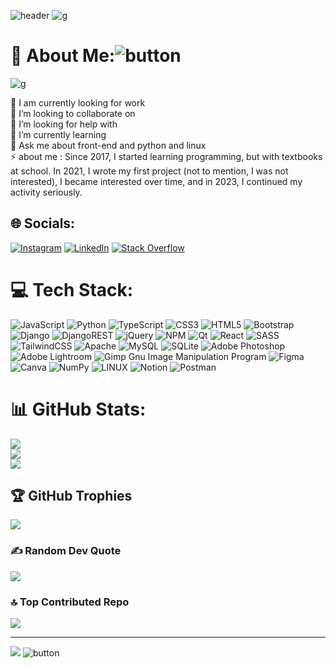![header](https://capsule-render.vercel.app/api?type=waving&color=800080&height=400&section=header&text=moein%20parvizi&fontSize=90&animation=fadeIn&fontAlignY=38&desc=hello%20im%20moein%20please%20follow%20my%20page!&descAlignY=51&descAlign=62)
![g](https://github.com/moeinparvizi/moeinparvizi/assets/38692466/a6244bac-c730-4f8f-a0f2-3f4353987876)

# 💫 About Me:![button](https://github.com/moeinparvizi/moeinparvizi/assets/38692466/7987beaa-0b33-4086-a9c0-db783559f81f)
![g](https://github.com/moeinparvizi/moeinparvizi/assets/38692466/a6244bac-c730-4f8f-a0f2-3f4353987876)

🔭 I am currently looking for work<br>👯 I’m looking to collaborate on<br>🤝 I’m looking for help with<br>🌱 I’m currently learning<br>💬 Ask me about front-end and python and linux<br>⚡ about me : Since 2017, I started learning programming, but with textbooks at school. In 2021, I wrote my first project (not to mention, I was not interested), I became interested over time, and in 2023, I continued my activity seriously.


## 🌐 Socials:
[![Instagram](https://img.shields.io/badge/Instagram-%23E4405F.svg?logo=Instagram&logoColor=white)](https://instagram.com/https://instagram.com/moeinparvizi.dev) [![LinkedIn](https://img.shields.io/badge/LinkedIn-%230077B5.svg?logo=linkedin&logoColor=white)](https://linkedin.com/in/https://linkedin/in/moeinparvizi2002) [![Stack Overflow](https://img.shields.io/badge/-Stackoverflow-FE7A16?logo=stack-overflow&logoColor=white)](https://stackoverflow.com/users/https://stackoverflow.com/users/15075609/moein-parvizi) 

# 💻 Tech Stack:
![JavaScript](https://img.shields.io/badge/javascript-%23323330.svg?style=for-the-badge&logo=javascript&logoColor=%23F7DF1E) ![Python](https://img.shields.io/badge/python-3670A0?style=for-the-badge&logo=python&logoColor=ffdd54) ![TypeScript](https://img.shields.io/badge/typescript-%23007ACC.svg?style=for-the-badge&logo=typescript&logoColor=white) ![CSS3](https://img.shields.io/badge/css3-%231572B6.svg?style=for-the-badge&logo=css3&logoColor=white) ![HTML5](https://img.shields.io/badge/html5-%23E34F26.svg?style=for-the-badge&logo=html5&logoColor=white) ![Bootstrap](https://img.shields.io/badge/bootstrap-%23563D7C.svg?style=for-the-badge&logo=bootstrap&logoColor=white) ![Django](https://img.shields.io/badge/django-%23092E20.svg?style=for-the-badge&logo=django&logoColor=white) ![DjangoREST](https://img.shields.io/badge/DJANGO-REST-ff1709?style=for-the-badge&logo=django&logoColor=white&color=ff1709&labelColor=gray) ![jQuery](https://img.shields.io/badge/jquery-%230769AD.svg?style=for-the-badge&logo=jquery&logoColor=white) ![NPM](https://img.shields.io/badge/NPM-%23000000.svg?style=for-the-badge&logo=npm&logoColor=white) ![Qt](https://img.shields.io/badge/Qt-%23217346.svg?style=for-the-badge&logo=Qt&logoColor=white) ![React](https://img.shields.io/badge/react-%2320232a.svg?style=for-the-badge&logo=react&logoColor=%2361DAFB) ![SASS](https://img.shields.io/badge/SASS-hotpink.svg?style=for-the-badge&logo=SASS&logoColor=white) ![TailwindCSS](https://img.shields.io/badge/tailwindcss-%2338B2AC.svg?style=for-the-badge&logo=tailwind-css&logoColor=white) ![Apache](https://img.shields.io/badge/apache-%23D42029.svg?style=for-the-badge&logo=apache&logoColor=white) ![MySQL](https://img.shields.io/badge/mysql-%2300f.svg?style=for-the-badge&logo=mysql&logoColor=white) ![SQLite](https://img.shields.io/badge/sqlite-%2307405e.svg?style=for-the-badge&logo=sqlite&logoColor=white) ![Adobe Photoshop](https://img.shields.io/badge/adobephotoshop-%2331A8FF.svg?style=for-the-badge&logo=adobephotoshop&logoColor=white) ![Adobe Lightroom](https://img.shields.io/badge/Adobe%20Lightroom-31A8FF.svg?style=for-the-badge&logo=Adobe%20Lightroom&logoColor=white) ![Gimp Gnu Image Manipulation Program](https://img.shields.io/badge/Gimp-657D8B?style=for-the-badge&logo=gimp&logoColor=FFFFFF) 	![Figma](https://img.shields.io/badge/figma-%23F24E1E.svg?style=for-the-badge&logo=figma&logoColor=white) ![Canva](https://img.shields.io/badge/Canva-%2300C4CC.svg?style=for-the-badge&logo=Canva&logoColor=white) ![NumPy](https://img.shields.io/badge/numpy-%23013243.svg?style=for-the-badge&logo=numpy&logoColor=white) ![LINUX](https://img.shields.io/badge/Linux-FCC624?style=for-the-badge&logo=linux&logoColor=black) ![Notion](https://img.shields.io/badge/Notion-%23000000.svg?style=for-the-badge&logo=notion&logoColor=white) ![Postman](https://img.shields.io/badge/Postman-FF6C37?style=for-the-badge&logo=postman&logoColor=white)
# 📊 GitHub Stats:
![](https://github-readme-stats.vercel.app/api?username=moeinparvizi&theme=dracula&hide_border=false&include_all_commits=true&count_private=true)<br/>
![](https://github-readme-streak-stats.herokuapp.com/?user=moeinparvizi&theme=dracula&hide_border=false)<br/>
![](https://github-readme-stats.vercel.app/api/top-langs/?username=moeinparvizi&theme=dracula&hide_border=false&include_all_commits=true&count_private=true&layout=compact)

## 🏆 GitHub Trophies
![](https://github-profile-trophy.vercel.app/?username=moeinparvizi&theme=dracula&no-frame=false&no-bg=false&margin-w=4)

### ✍️ Random Dev Quote
![](https://quotes-github-readme.vercel.app/api?type=horizontal&theme=gruvbox)

### 🔝 Top Contributed Repo
![](https://github-contributor-stats.vercel.app/api?username=moeinparvizi&limit=5&theme=dracula&combine_all_yearly_contributions=true)

---
[![](https://visitcount.itsvg.in/api?id=moeinparvizi&icon=6&color=10)](https://visitcount.itsvg.in)
![button](https://github.com/moeinparvizi/moeinparvizi/assets/38692466/7987beaa-0b33-4086-a9c0-db783559f81f)

<!-- Proudly created with GPRM ( https://gprm.itsvg.in ) -->
